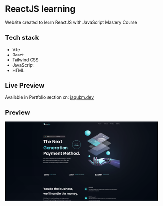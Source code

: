 # ReactJS learning

Website created to learn ReactJS with JavaScript Mastery Course

## Tech stack

- Vite
- React
- Tailwind CSS
- JavaScript
- HTML

## Live Preview

Available in Portfolio section on: [jaqubm.dev](https://jaqubm.dev)

## Preview

![ReactJS_learning Preview](/images/ReactJS_learning.webp)